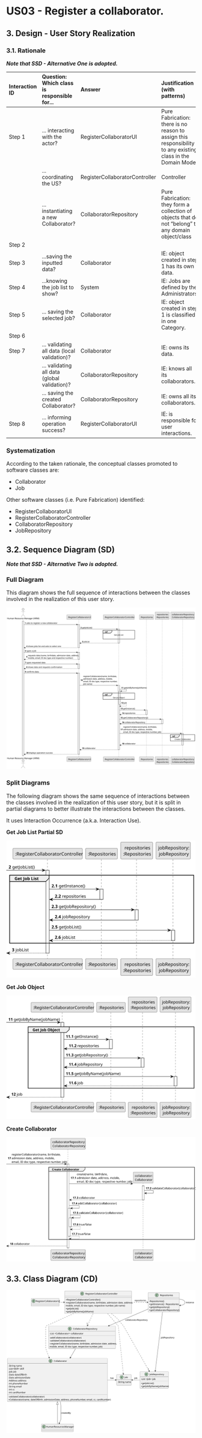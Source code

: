# US03 - Register a collaborator.

## 3. Design - User Story Realization 

### 3.1. Rationale

_**Note that SSD - Alternative One is adopted.**_

| Interaction ID | Question: Which class is responsible for...   | Answer                         | Justification (with patterns)                                                                                 |
|:---------------|:----------------------------------------------|:-------------------------------|:--------------------------------------------------------------------------------------------------------------|
| Step 1  		     | 	... interacting with the actor?              | RegisterCollaboratorUI         | Pure Fabrication: there is no reason to assign this responsibility to any existing class in the Domain Model. |
| 			  		        | 	... coordinating the US?                     | RegisterCollaboratorController | Controller                                                                                                    |
| 			  		        | 	... instantiating a new Collaborator?        | CollaboratorRepository         | Pure Fabrication: they form a collection of objects that do not “belong” to any domain object/class           |
| Step 2  		 | 							                                       |                                |                                                                                                               |
| Step 3  		 | 	...saving the inputted data?                 | Collaborator                   | IE: object created in step 1 has its own data.                                                                |
| Step 4  		 | 	...knowing the job list to show?             | System                         | IE: Jobs are defined by the Administrators.                                                                   |
| Step 5  		 | 	... saving the selected job?                 | Collaborator                   | IE: object created in step 1 is classified in one Category.                                                   |
| Step 6  		 | 							                                       |                                |                                                                                                               |              
| Step 7  		 | 	... validating all data (local validation)?  | Collaborator                   | IE: owns its data.                                                                                            | 
| 			  		 | 	... validating all data (global validation)? | CollaboratorRepository         | IE: knows all its collaborators.                                                                                      | 
| 			  		 | 	... saving the created Collaborator?         | CollaboratorRepository                   | IE: owns all its collaborators.                                                                               | 
| Step 8  		 | 	... informing operation success?             | RegisterCollaboratorUI                   | IE: is responsible for user interactions.                                                                     | 

### Systematization ##

According to the taken rationale, the conceptual classes promoted to software classes are: 

* Collaborator
* Job

Other software classes (i.e. Pure Fabrication) identified: 

* RegisterCollaboratorUI  
* RegisterCollaboratorController
* CollaboratorRepository
* JobRepository


## 3.2. Sequence Diagram (SD)

_**Note that SSD - Alternative Two is adopted.**_

### Full Diagram

This diagram shows the full sequence of interactions between the classes involved in the realization of this user story.

![Sequence Diagram - Full](svg/us03-sequence-diagram.svg)

### Split Diagrams

The following diagram shows the same sequence of interactions between the classes involved in the realization of this user story, but it is split in partial diagrams to better illustrate the interactions between the classes.

It uses Interaction Occurrence (a.k.a. Interaction Use).

**Get Job List Partial SD**

![Sequence Diagram - Partial - Get Job List](svg/us03-sequence-diagram-partial-get-job-list.svg)

**Get Job Object**

![Sequence Diagram - Partial - Get Job Object](svg/us03-sequence-diagram-partial-get-job-object.svg)

**Create Collaborator**

![Sequence Diagram - Partial - Create Collaborator](svg/us03-sequence-diagram-partial-create-collaborator.svg)

## 3.3. Class Diagram (CD)

![Class Diagram](svg/us03-class-diagram.svg)